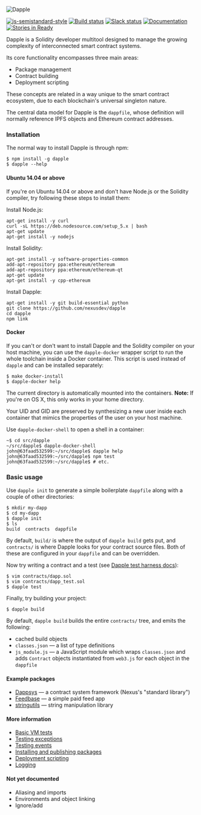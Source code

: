 ![Dapple](https://ipfs.pics/ipfs/QmdUKEX48hXDgG2Y4XkxKJMV8qojiLYGc2mtEncBcEnSLd)

[![js-semistandard-style](https://img.shields.io/badge/code%20style-semistandard-brightgreen.svg?style=flat-square)](https://github.com/Flet/semistandard)
[![Build status](https://travis-ci.org/nexusdev/dapple.svg?branch=master)](https://travis-ci.org/nexusdev/dapple)
[![Slack status](http://slack.makerdao.com/badge.svg)](https://slack.makerdao.com)
[![Documentation](https://img.shields.io/badge/docs-latest-brightgreen.svg?style=flat)](http://dapple.readthedocs.org/en/latest/?badge=latest)
[![Stories in Ready](https://badge.waffle.io/nexusdev/dapple.png?label=ready&title=Ready)](https://waffle.io/nexusdev/dapple)

Dapple is a Solidity developer multitool designed to manage the
growing complexity of interconnected smart contract systems.

Its core functionality encompasses three main areas:

* Package management
* Contract building
* Deployment scripting

These concepts are related in a way unique to the smart contract
ecosystem, due to each blockchain's universal singleton nature.

The central data model for Dapple is the `dappfile`, whose definition
will normally reference IPFS objects and Ethereum contract addresses.

### Installation

The normal way to install Dapple is through npm:

    $ npm install -g dapple
    $ dapple --help

#### Ubuntu 14.04 or above

If you're on Ubuntu 14.04 or above and don't have Node.js or the
Solidity compiler, try following these steps to install them:

Install Node.js:

    apt-get install -y curl
    curl -sL https://deb.nodesource.com/setup_5.x | bash
    apt-get update
    apt-get install -y nodejs

Install Solidity:

    apt-get install -y software-properties-common
    add-apt-repository ppa:ethereum/ethereum
    add-apt-repository ppa:ethereum/ethereum-qt
    apt-get update
    apt-get install -y cpp-ethereum

Install Dapple:

    apt-get install -y git build-essential python
    git clone https://github.com/nexusdev/dapple
    cd dapple
    npm link

#### Docker

If you can't or don't want to install Dapple and the Solidity compiler
on your host machine, you can use the `dapple-docker` wrapper script
to run the whole toolchain inside a Docker container.  This script is
used instead of `dapple` and can be installed separately:

    $ make docker-install
    $ dapple-docker help

The current directory is automatically mounted into the containers.
**Note:** If you're on OS X, this only works in your home directory.

Your UID and GID are preserved by synthesizing a new user inside each
container that mimics the properties of the user on your host machine.

Use `dapple-docker-shell` to open a shell in a container:

    ~$ cd src/dapple
    ~/src/dapple$ dapple-docker-shell
    john@63faad532599:~/src/dapple$ dapple help
    john@63faad532599:~/src/dapple$ npm test
    john@63faad532599:~/src/dapple$ # etc.

### Basic usage

Use `dapple init` to generate a simple boilerplate `dappfile` along
with a couple of other directories:

    $ mkdir my-dapp
    $ cd my-dapp
    $ dapple init
    $ ls
    build  contracts  dappfile

By default, `build/` is where the output of `dapple build` gets put,
and `contracts/` is where Dapple looks for your contract source files.
Both of these are configured in your `dappfile` and can be overridden.

Now try writing a contract and a test (see [Dapple test harness docs](https://github.com/nexusdev/dapple/blob/master/doc/test.md)):

    $ vim contracts/dapp.sol
    $ vim contracts/dapp_test.sol
    $ dapple test

Finally, try building your project:

    $ dapple build

By default, `dapple build` builds the entire `contracts/` tree, and
emits the following:

* cached build objects
* `classes.json` — a list of type definitions
* `js_module.js` — a JavaScript module which wraps `classes.json` and
adds `Contract` objects instantiated from `web3.js` for each object in
the `dappfile`

#### Example packages

* [Dappsys](https://github.com/nexusdev/dappsys) — a contract system framework (Nexus's "standard library")
* [Feedbase](https://github.com/nexusdev/feedbase) — a simple paid feed app
* [stringutils](https://github.com/Arachnid/solidity-stringutils) — string manipulation library

#### More information

* [Basic VM tests](https://github.com/nexusdev/dapple/blob/master/doc/test.md)
* [Testing exceptions](https://github.com/nexusdev/dapple/blob/master/doc/test_errors.md)
* [Testing events](https://github.com/nexusdev/dapple/blob/master/doc/test_events.md)
* [Installing and publishing packages](https://github.com/nexusdev/dapple/blob/master/doc/install_publish.md)
* [Deployment scripting](https://github.com/nexusdev/dapple/blob/master/doc/deployscript.md)
* [Logging](https://github.com/nexusdev/dapple/blob/master/doc/logging.md)

#### Not yet documented

* Aliasing and imports
* Environments and object linking
* Ignore/add
